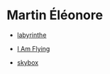 # Martin Éléonore

* [labyrinthe](./labyrinthe2.html)

* [I Am Flying](./iamflying/iamflying_full_edit.html)

* [skybox](./skybox/skybox.html)
